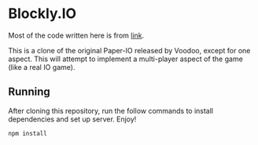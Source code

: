 # Blockly.IO
Most of the code written here is from [link](https://github.com/thekidofarcrania/BlocklyIO).

This is a clone of the original Paper-IO released by Voodoo, except for one aspect. This will attempt to implement a multi-player aspect of the game (like a real IO game).

## Running

After cloning this repository, run the follow commands to install dependencies and set up server. Enjoy!

```bash
npm install

```
